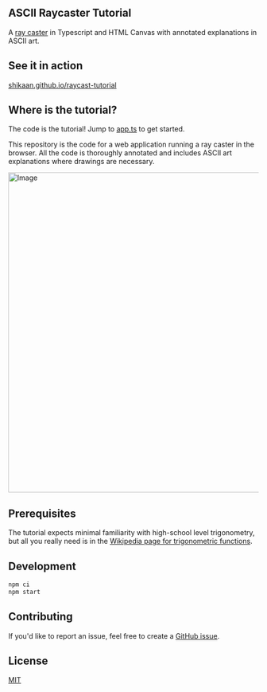 ASCII Raycaster Tutorial 
---

A [ray caster](https://en.wikipedia.org/wiki/Ray_casting) in Typescript and HTML
Canvas with annotated explanations in ASCII art.

## See it in action

[shikaan.github.io/raycast-tutorial](shikaan.github.io/raycast-tutorial/)

## Where is the tutorial?

The code is the tutorial! Jump to [app.ts](./src/app.ts) to get started.

This repository is the code for a web application running a ray caster in the 
browser.  All the code is thoroughly annotated and includes ASCII art 
explanations where drawings are necessary.

<img width="643" alt="Image" src="https://github.com/user-attachments/assets/4e55621e-9456-4755-bab8-df71e64c8dea" />

## Prerequisites

The tutorial expects minimal familiarity with high-school level trigonometry, 
but all you really need is in the [Wikipedia page for trigonometric functions](https://en.wikipedia.org/wiki/Trigonometric_functions).

## Development

```sh
npm ci
npm start
```

## Contributing

If you'd like to report an issue, feel free to create a [GitHub issue](https://github.com/shikaan/raycast-tutorial/issues/new).

## License

[MIT](./LICENSE)
